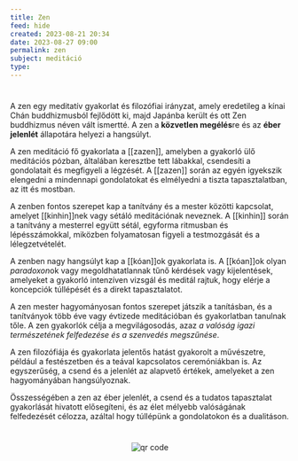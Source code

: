 ```yaml
---
title: Zen
feed: hide
created: 2023-08-21 20:34
date: 2023-08-27 09:00
permalink: zen
subject: meditáció
type: 
---
```

#
A zen egy meditatív gyakorlat és filozófiai irányzat, amely eredetileg a kínai Chán buddhizmusból fejlődött ki, majd Japánba került és ott Zen buddhizmus néven vált ismertté. A zen a **közvetlen megélés**re és az **éber jelenlét** állapotára helyezi a hangsúlyt.

A zen meditáció fő gyakorlata a [[zazen]], amelyben a gyakorló ülő meditációs pózban, általában keresztbe tett lábakkal, csendesíti a gondolatait és megfigyeli a légzését. A [[zazen]] során az egyén igyekszik elengedni a mindennapi gondolatokat és elmélyedni a tiszta tapasztalatban, az itt és mostban.

A zenben fontos szerepet kap a tanítvány és a mester közötti kapcsolat, amelyet [[kinhin]]nek vagy sétáló meditációnak neveznek. A [[kinhin]] során a tanítvány a mesterrel együtt sétál, egyforma ritmusban és lépésszámokkal, miközben folyamatosan figyeli a testmozgását és a lélegzetvételét.

A zenben nagy hangsúlyt kap a [[kóan]]ok gyakorlata is. A [[kóan]]ok olyan *paradoxon*ok vagy megoldhatatlannak tűnő kérdések vagy kijelentések, amelyeket a gyakorló intenzíven vizsgál és meditál rajtuk, hogy elérje a koncepciók túllépését és a direkt tapasztalatot.

A zen mester hagyományosan fontos szerepet játszik a tanításban, és a tanítványok több éve vagy évtizede meditációban és gyakorlatban tanulnak tőle. A zen gyakorlók célja a megvilágosodás, azaz *a valóság igazi természetének felfedezése és a szenvedés megszűnése*.

A zen filozófiája és gyakorlata jelentős hatást gyakorolt a művészetre, például a festészetben és a teával kapcsolatos ceremóniákban is. Az egyszerűség, a csend és a jelenlét az alapvető értékek, amelyeket a zen hagyományában hangsúlyoznak.

Összességében a zen az éber jelenlét, a csend és a tudatos tapasztalat gyakorlását hivatott elősegíteni, és az élet mélyebb valóságának felfedezését célozza, azáltal hogy túllépünk a gondolatokon és a dualitáson.


#
<p style="text-align: center;"><img src="https://chart.googleapis.com/chart?cht=qr&chl=https://notes.andrasdenes.com/zen&chs=180x180&choe=UTF-8&chld=L|2" alt="qr code"></p>

